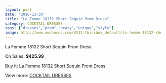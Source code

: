 ```yaml
---
layout: post
date: '2016-11-30'
title: "La Femme 18132 Short Sequin Prom Dress"
category: COCKTAIL DRESSES
tags: ["dresses","prom","crazy","unique","style"]
image: http://www.eudances.com/4112-thickbox_default/la-femme-18132-short-sequin-prom-dress.jpg
---
```

La Femme 18132 Short Sequin Prom Dress

On Sales: **$425.99**
<a href="https://www.eudances.com/en/cocktail-dresses/1376-la-femme-18132-short-sequin-prom-dress.html"><amp-img layout="responsive" width="600" height="600" src="//www.eudances.com/4112-thickbox_default/la-femme-18132-short-sequin-prom-dress.jpg" alt="La Femme 18132 Short Sequin Prom Dress 0" /></a>
<a href="https://www.eudances.com/en/cocktail-dresses/1376-la-femme-18132-short-sequin-prom-dress.html"><amp-img layout="responsive" width="600" height="600" src="//www.eudances.com/4113-thickbox_default/la-femme-18132-short-sequin-prom-dress.jpg" alt="La Femme 18132 Short Sequin Prom Dress 1" /></a>
<a href="https://www.eudances.com/en/cocktail-dresses/1376-la-femme-18132-short-sequin-prom-dress.html"><amp-img layout="responsive" width="600" height="600" src="//www.eudances.com/4114-thickbox_default/la-femme-18132-short-sequin-prom-dress.jpg" alt="La Femme 18132 Short Sequin Prom Dress 2" /></a>
<a href="https://www.eudances.com/en/cocktail-dresses/1376-la-femme-18132-short-sequin-prom-dress.html"><amp-img layout="responsive" width="600" height="600" src="//www.eudances.com/4115-thickbox_default/la-femme-18132-short-sequin-prom-dress.jpg" alt="La Femme 18132 Short Sequin Prom Dress 3" /></a>

Buy it: [La Femme 18132 Short Sequin Prom Dress](https://www.eudances.com/en/cocktail-dresses/1376-la-femme-18132-short-sequin-prom-dress.html "La Femme 18132 Short Sequin Prom Dress")

View more: [COCKTAIL DRESSES](https://www.eudances.com/en/14-cocktail-dresses "COCKTAIL DRESSES")